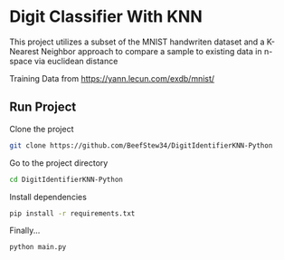 # Digit Classifier With KNN
This project utilizes a subset of the MNIST handwriten dataset and a K-Nearest 
Neighbor approach to compare a sample to existing data in n-space via euclidean distance 

Training Data from https://yann.lecun.com/exdb/mnist/



## Run Project 

Clone the project  

~~~bash  
git clone https://github.com/BeefStew34/DigitIdentifierKNN-Python
~~~

Go to the project directory  

~~~bash  
cd DigitIdentifierKNN-Python
~~~

Install dependencies  
~~~bash  
pip install -r requirements.txt
~~~

Finally...
~~~bash  
python main.py
~~~
